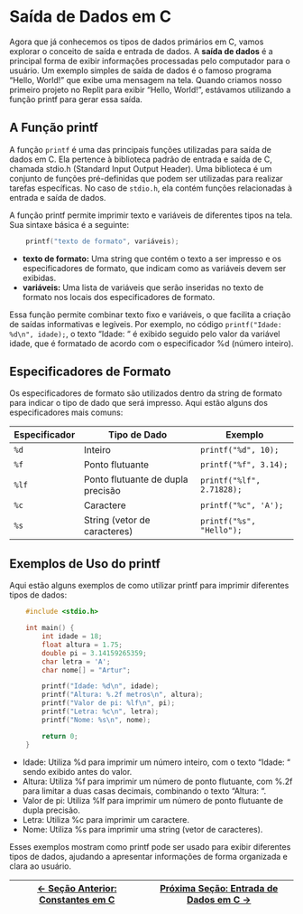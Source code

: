# Saída de Dados em C

Agora que já conhecemos os tipos de dados primários em C, vamos explorar o conceito de saída e entrada de dados. A **saída de dados** é a principal forma de exibir informações processadas pelo computador para o usuário. Um exemplo simples de saída de dados é o famoso programa “Hello, World!” que exibe uma mensagem na tela. Quando criamos nosso primeiro projeto no Replit para exibir “Hello, World!”, estávamos utilizando a função printf para gerar essa saída.

## A Função printf

A função `printf` é uma das principais funções utilizadas para saída de dados em C. Ela pertence à biblioteca padrão de entrada e saída de C, chamada stdio.h (Standard Input Output Header). Uma biblioteca é um conjunto de funções pré-definidas que podem ser utilizadas para realizar tarefas específicas. No caso de `stdio.h`, ela contém funções relacionadas à entrada e saída de dados.

A função printf permite imprimir texto e variáveis de diferentes tipos na tela. Sua sintaxe básica é a seguinte:

```c
    printf("texto de formato", variáveis);
```

-   **texto de formato:** Uma string que contém o texto a ser impresso e os especificadores de formato, que indicam como as variáveis devem ser exibidas.
-   **variáveis:** Uma lista de variáveis que serão inseridas no texto de formato nos locais dos especificadores de formato.

Essa função permite combinar texto fixo e variáveis, o que facilita a criação de saídas informativas e legíveis. Por exemplo, no código `printf("Idade: %d\n", idade);`, o texto “Idade: “ é exibido seguido pelo valor da variável idade, que é formatado de acordo com o especificador %d (número inteiro).

## Especificadores de Formato

Os especificadores de formato são utilizados dentro da string de formato para indicar o tipo de dado que será impresso. Aqui estão alguns dos especificadores mais comuns:

| Especificador | Tipo de Dado                      | Exemplo                   |
| ------------- | --------------------------------- | ------------------------- |
| `%d`          | Inteiro                           | `printf("%d", 10);`       |
| `%f`          | Ponto flutuante                   | `printf("%f", 3.14);`     |
| `%lf`         | Ponto flutuante de dupla precisão | `printf("%lf", 2.71828);` |
| `%c`          | Caractere                         | `printf("%c", 'A');`      |
| `%s`          | String (vetor de caracteres)      | `printf("%s", "Hello");`  |

## Exemplos de Uso do printf

Aqui estão alguns exemplos de como utilizar printf para imprimir diferentes tipos de dados:

```c
    #include <stdio.h>

    int main() {
        int idade = 18;
        float altura = 1.75;
        double pi = 3.14159265359;
        char letra = 'A';
        char nome[] = "Artur";

        printf("Idade: %d\n", idade);
        printf("Altura: %.2f metros\n", altura);
        printf("Valor de pi: %lf\n", pi);
        printf("Letra: %c\n", letra);
        printf("Nome: %s\n", nome);

        return 0;
    }
```

-   Idade: Utiliza %d para imprimir um número inteiro, com o texto “Idade: “ sendo exibido antes do valor.
-   Altura: Utiliza %f para imprimir um número de ponto flutuante, com %.2f para limitar a duas casas decimais, combinando o texto “Altura: “.
-   Valor de pi: Utiliza %lf para imprimir um número de ponto flutuante de dupla precisão.
-   Letra: Utiliza %c para imprimir um caractere.
-   Nome: Utiliza %s para imprimir uma string (vetor de caracteres).

Esses exemplos mostram como printf pode ser usado para exibir diferentes tipos de dados, ajudando a apresentar informações de forma organizada e clara ao usuário.

| [← Seção Anterior: Constantes em C](https://github.com/arturbomtempo-dev/programming-logic-course/blob/main/materiais/02-entrada-e-saida-de-dados/02.02-constantes.md) | [Próxima Seção: Entrada de Dados em C →](https://github.com/arturbomtempo-dev/programming-logic-course/blob/main/materiais/02-entrada-e-saida-de-dados/02.04-entrada-de-dados.md) |
| --------------------------------------------------------------------------------------------------------------------------------------------------------- | -------------------------------------------------------------------------------------------------------------------------------------------------------------------- |
